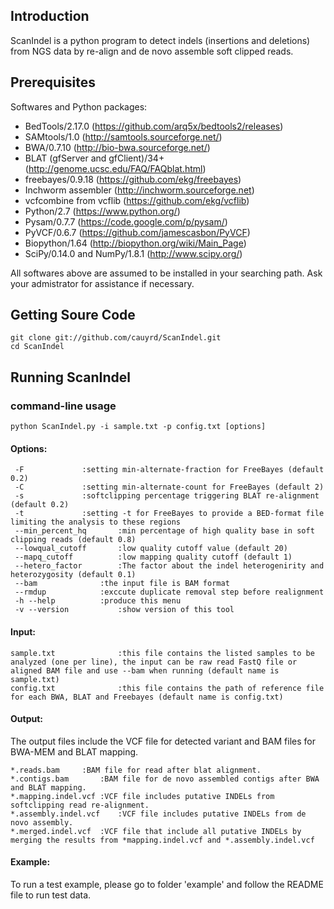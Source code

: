 Introduction
------------
ScanIndel is a python program to detect indels (insertions and deletions) from NGS data by re-align and de novo assemble soft clipped reads. 

Prerequisites
----------------
Softwares and Python packages:
* BedTools/2.17.0 (https://github.com/arq5x/bedtools2/releases)
* SAMtools/1.0 (http://samtools.sourceforge.net/)
* BWA/0.7.10 (http://bio-bwa.sourceforge.net/) 
* BLAT (gfServer and gfClient)/34+ (http://genome.ucsc.edu/FAQ/FAQblat.html)
* freebayes/0.9.18 (https://github.com/ekg/freebayes)
* Inchworm assembler (http://inchworm.sourceforge.net)
* vcfcombine from vcflib (https://github.com/ekg/vcflib)
* Python/2.7 (https://www.python.org/)
* Pysam/0.7.7 (https://code.google.com/p/pysam/)
* PyVCF/0.6.7 (https://github.com/jamescasbon/PyVCF)
* Biopython/1.64 (http://biopython.org/wiki/Main_Page)
* SciPy/0.14.0 and NumPy/1.8.1 (http://www.scipy.org/)

All softwares above are assumed to be installed in your searching path. Ask your admistrator for assistance if necessary. 

Getting Soure Code
------------------
	git clone git://github.com/cauyrd/ScanIndel.git
	cd ScanIndel
Running ScanIndel
-----------------
### command-line usage
	python ScanIndel.py -i sample.txt -p config.txt [options]
#### Options:
	 -F				:setting min-alternate-fraction for FreeBayes (default 0.2)
	 -C				:setting min-alternate-count for FreeBayes (default 2)
	 -s				:softclipping percentage triggering BLAT re-alignment (default 0.2)
	 -t				:setting -t for FreeBayes to provide a BED-format file limiting the analysis to these regions
	 --min_percent_hq		:min percentage of high quality base in soft clipping reads (default 0.8)
	 --lowqual_cutoff		:low quality cutoff value (default 20)
	 --mapq_cutoff			:low mapping quality cutoff (default 1)
	 --hetero_factor		:The factor about the indel heterogenirity and heterozygosity (default 0.1)
	 --bam 				:the input file is BAM format
	 --rmdup			:exccute duplicate removal step before realignment
	 -h --help			:produce this menu
	 -v --version			:show version of this tool
#### Input:
	sample.txt    			:this file contains the listed samples to be analyzed (one per line), the input can be raw read FastQ file or aligned BAM file and use --bam when running (default name is sample.txt)
	config.txt    			:this file contains the path of reference file for each BWA, BLAT and Freebayes (default name is config.txt)
#### Output:
The output files include the VCF file for detected variant and BAM files for BWA-MEM and BLAT mapping.

	*.reads.bam		:BAM file for read after blat alignment.
	*.contigs.bam 		:BAM file for de novo assembled contigs after BWA and BLAT mapping.
	*.mapping.indel.vcf	:VCF file includes putative INDELs from softclipping read re-alignment.
	*.assembly.indel.vcf	:VCF file includes putative INDELs from de novo assembly.
	*.merged.indel.vcf	:VCF file that include all putative INDELs by merging the results from *mapping.indel.vcf and *.assembly.indel.vcf
#### Example:
To run a test example, please go to folder 'example' and follow the README file to run test data.
